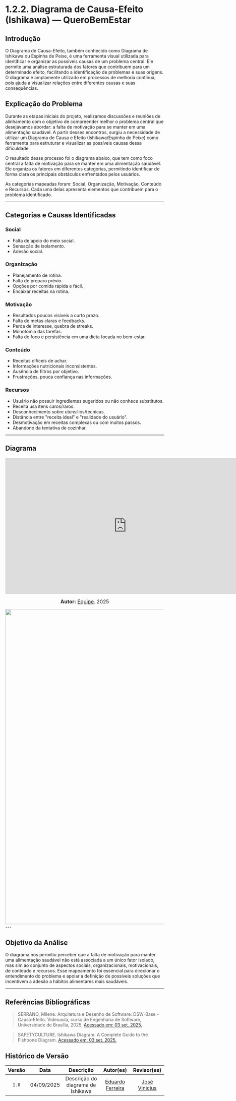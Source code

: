 # 1.2.2. Diagrama de Causa-Efeito (Ishikawa) — QueroBemEstar

## Introdução
O Diagrama de Causa-Efeito, também conhecido como Diagrama de Ishikawa ou Espinha de Peixe, é uma ferramenta visual utilizada para identificar e organizar as possíveis causas de um problema central. Ele permite uma análise estruturada dos fatores que contribuem para um determinado efeito, facilitando a identificação de problemas e suas origens. O diagrama é amplamente utilizado em processos de melhoria contínua, pois ajuda a visualizar relações entre diferentes causas e suas consequências.


## Explicação do Problema
Durante as etapas iniciais do projeto, realizamos discussões e reuniões de alinhamento com o objetivo de compreender melhor o problema central que desejávamos abordar: a falta de motivação para se manter em uma alimentação saudável. A partir desses encontros, surgiu a necessidade de utilizar um Diagrama de Causa e Efeito (Ishikawa/Espinha de Peixe) como ferramenta para estruturar e visualizar as possíveis causas dessa dificuldade.

O resultado desse processo foi o diagrama abaixo, que tem como foco central a falta de motivação para se manter em uma alimentação saudável. Ele organiza os fatores em diferentes categorias, permitindo identificar de forma clara os principais obstáculos enfrentados pelos usuários.

As categorias mapeadas foram: Social, Organização, Motivação, Conteúdo e Recursos. Cada uma delas apresenta elementos que contribuem para o problema identificado.

---

## Categorias e Causas Identificadas

### Social
- Falta de apoio do meio social.
- Sensação de isolamento.
- Adesão social. 
 

### Organização
- Planejamento de rotina.
- Falta de preparo prévio.
- Opções por comida rápida e fácil.
- Encaixar receitas na rotina.

### Motivação
- Resultados poucos visíveis a curto prazo.
- Falta de metas claras e feedbacks.
- Perda de interesse, quebra de streaks.
- Monotomia das tarefas.
- Falta de foco e persistência em uma dieta focada no bem-estar.

### Conteúdo
- Receitas difíceis de achar.
- Informações nutricionais inconsistentes.
- Ausência de filtros por objetivo.
- Frustrações, pouca confiança nas informações.

### Recursos
- Usuário não possuir ingredientes sugeridos ou não conhece substitutos.
- Receita usa itens caros/raros.
- Desconhecimento sobre utensílios/técnicas.
- Distância entre "receita ideal" e "realidade do usuário".
- Desmotivação em receitas complexas ou com muitos passos.
- Abandono da tentativa de cozinhar.

---

## Diagrama 

<iframe width="768" height="432" src="https://miro.com/app/live-embed/uXjVJP1wEs4=/?focusWidget=3458764639142988383&embedMode=view_only_without_ui&embedId=341330286613" frameborder="0" scrolling="no" allow="fullscreen; clipboard-read; clipboard-write" allowfullscreen></iframe>

<font size="3"><p style="text-align: center"><b>Autor:</b>  [Equipe](). 2025</p></font>



<div style="text-align: center;">
    <img src="assets/causaEfeito.svg"  width="1000px" >
</div>
---


## Objetivo da Análise

O diagrama nos permitiu perceber que a falta de motivação para manter uma alimentação saudável não está associada a um único fator isolado, mas sim ao conjunto de aspectos sociais, organizacionais, motivacionais, de conteúdo e recursos. Esse mapeamento foi essencial para direcionar o entendimento do problema e apoiar a definição de possíveis soluções que incentivem a adesão a hábitos alimentares mais saudáveis.

---
## Referências Bibliográficas

> SERRANO, Milene. Arquitetura e Desenho de Software: DSW-Base - Causa-Efeito. Videoaula, curso de Engenharia de Software, Universidade de Brasília, 2025. [Acessado em: 03 set. 2025.](https://unbbr-my.sharepoint.com/personal/mileneserrano_unb_br/_layouts/15/stream.aspx?id=%2Fpersonal%2Fmileneserrano%5Funb%5Fbr%2FDocuments%2FArqDSW%20%2D%20V%C3%ADdeosOriginais%2F02d%20%2D%20VideoAula%20%2D%20DSW%2DBase%20%2D%20Causa%2DEfeito%2Emp4&ga=1&referrer=StreamWebApp%2EWeb&referrerScenario=AddressBarCopied%2Eview%2Eb04a7658%2D7068%2D48a2%2Dbe8c%2Da9ee77e74edb) 

> SAFETYCULTURE. Ishikawa Diagram: A Complete Guide to the Fishbone Diagram. [Acessado em: 03 set. 2025.](https://safetyculture.com/topics/ishikawa-diagram/) 


## Histórico de Versão

| Versão | Data | Descrição | Autor(es) | Revisor(es) |
| :-: | :-: | :-: | :-: | :-: |
| `1.0` | 04/09/2025  | Descrição do diagrama de Ishikawa | [Eduardo Ferreira](https://github.com/eduardoferre) | [José Vinicius](https://github.com/JoseViniciusQueiroz)